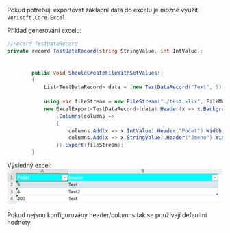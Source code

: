 Pokud potřebuji exportovat základní data do excelu je možné využít `Verisoft.Core.Excel`


Příklad generování excelu:
``` csharp
//record TestDataRecord
private record TestDataRecord(string StringValue, int IntValue);


        public void ShouldCreateFileWithSetValues()
        {
            List<TestDataRecord> data = [new TestDataRecord("Text", 5), new TestDataRecord("Text2", 4), new TestDataRecord("Text", 200)];

            using var fileStream = new FileStream("./test.xlsx", FileMode.Create, FileAccess.Write);
            new ExcelExport<TestDataRecord>(data).Header(x => x.Background(Color.Aqua))
                .Columns(columns =>
                {
                    columns.Add(x => x.IntValue).Header("Počet").Width(20);
                    columns.Add(x => x.StringValue).Header("Jmeno").Width(60);
                }).Export(fileStream);
        }
```

Výsledný excel:
![image.png](/docs/.attachments/image-528ee3df-9c75-4206-b31e-edee1d0e7263.png)

Pokud nejsou konfigurovány header/columns tak se používají defaultní hodnoty.